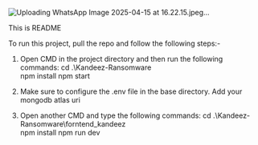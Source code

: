 ![Uploading WhatsApp Image 2025-04-15 at 16.22.15.jpeg…]()

This is README


To run this project, pull the repo and follow the following steps:-

1. Open CMD in the project directory and then run the following commands:
cd .\Kandeez-Ransomware\
npm install
npm start

2. Make sure to configure the .env file in the base directory. Add your mongodb atlas uri

3. Open another CMD and type the following commands:
cd .\Kandeez-Ransomware\forntend_kandeez\
npm install
npm run dev
